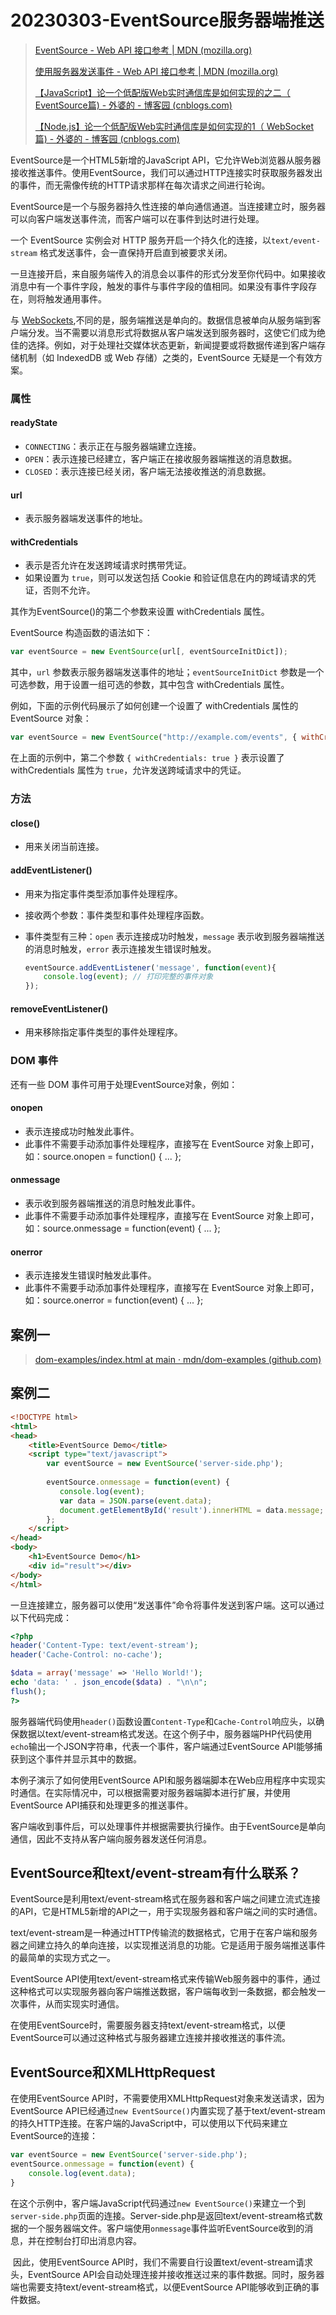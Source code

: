 # 20230303-EventSource服务器端推送

> [EventSource - Web API 接口参考 | MDN (mozilla.org)](https://developer.mozilla.org/zh-CN/docs/Web/API/EventSource)
>
> [使用服务器发送事件 - Web API 接口参考 | MDN (mozilla.org)](https://developer.mozilla.org/zh-CN/docs/Web/API/Server-sent_events/Using_server-sent_events)
>
> [【JavaScript】论一个低配版Web实时通信库是如何实现的之二（ EventSource篇) - 外婆的 - 博客园 (cnblogs.com)](https://www.cnblogs.com/penghuwan/p/11391705.html)
>
> [【Node.js】论一个低配版Web实时通信库是如何实现的1（ WebSocket篇) - 外婆的 - 博客园 (cnblogs.com)](https://www.cnblogs.com/penghuwan/p/11381182.html#_label1)

EventSource是一个HTML5新增的JavaScript API，它允许Web浏览器从服务器接收推送事件。使用EventSource，我们可以通过HTTP连接实时获取服务器发出的事件，而无需像传统的HTTP请求那样在每次请求之间进行轮询。

EventSource是一个与服务器持久性连接的单向通信通道。当连接建立时，服务器可以向客户端发送事件流，而客户端可以在事件到达时进行处理。

一个 EventSource 实例会对 HTTP 服务开启一个持久化的连接，以`text/event-stream` 格式发送事件，会一直保持开启直到被要求关闭。

一旦连接开启，来自服务端传入的消息会以事件的形式分发至你代码中。如果接收消息中有一个事件字段，触发的事件与事件字段的值相同。如果没有事件字段存在，则将触发通用事件。

与 [WebSockets](https://developer.mozilla.org/zh-CN/docs/Web/API/WebSockets_API),不同的是，服务端推送是单向的。数据信息被单向从服务端到客户端分发。当不需要以消息形式将数据从客户端发送到服务器时，这使它们成为绝佳的选择。例如，对于处理社交媒体状态更新，新闻提要或将数据传递到客户端存储机制（如 IndexedDB 或 Web 存储）之类的，EventSource 无疑是一个有效方案。

### 属性

#### readyState

- `CONNECTING`：表示正在与服务器端建立连接。
- `OPEN`：表示连接已经建立，客户端正在接收服务器端推送的消息数据。
- `CLOSED`：表示连接已经关闭，客户端无法接收推送的消息数据。

#### url

- 表示服务器端发送事件的地址。

#### withCredentials

- 表示是否允许在发送跨域请求时携带凭证。
- 如果设置为 `true`，则可以发送包括 Cookie 和验证信息在内的跨域请求的凭证，否则不允许。

其作为EventSource()的第二个参数来设置 withCredentials 属性。

EventSource 构造函数的语法如下：

```js
var eventSource = new EventSource(url[, eventSourceInitDict]);
```

其中，`url` 参数表示服务器端发送事件的地址；`eventSourceInitDict` 参数是一个可选参数，用于设置一组可选的参数，其中包含 withCredentials 属性。

例如，下面的示例代码展示了如何创建一个设置了 withCredentials 属性的 EventSource 对象：

```js
var eventSource = new EventSource("http://example.com/events", { withCredentials: true });
```

在上面的示例中，第二个参数 `{ withCredentials: true }` 表示设置了 withCredentials 属性为 `true`，允许发送跨域请求中的凭证。

### 方法

#### close()

- 用来关闭当前连接。

#### addEventListener()

- 用来为指定事件类型添加事件处理程序。

- 接收两个参数：事件类型和事件处理程序函数。

- 事件类型有三种：`open` 表示连接成功时触发，`message` 表示收到服务器端推送的消息时触发，`error` 表示连接发生错误时触发。

  ```js
  eventSource.addEventListener('message', function(event){
      console.log(event); // 打印完整的事件对象
  });
  ```

  

#### removeEventListener()

- 用来移除指定事件类型的事件处理程序。

### DOM 事件

还有一些 DOM 事件可用于处理EventSource对象，例如：

#### onopen

- 表示连接成功时触发此事件。
- 此事件不需要手动添加事件处理程序，直接写在 EventSource 对象上即可，如：source.onopen = function() { ... };

#### onmessage

- 表示收到服务器端推送的消息时触发此事件。
- 此事件不需要手动添加事件处理程序，直接写在 EventSource 对象上即可，如：source.onmessage = function(event) { ... };

#### onerror

- 表示连接发生错误时触发此事件。
- 此事件不需要手动添加事件处理程序，直接写在 EventSource 对象上即可，如：source.onerror = function(event) { ... };

## 案例一

> [dom-examples/index.html at main · mdn/dom-examples (github.com)](https://github.com/mdn/dom-examples/blob/main/server-sent-events/index.html)

## 案例二

```html
<!DOCTYPE html>
<html>
<head>
	<title>EventSource Demo</title>
	<script type="text/javascript">
		var eventSource = new EventSource('server-side.php');
		
		eventSource.onmessage = function(event) {
		   console.log(event);
		   var data = JSON.parse(event.data);
		   document.getElementById('result').innerHTML = data.message;
		};
	</script>
</head>
<body>
	<h1>EventSource Demo</h1>
	<div id="result"></div>
</body>
</html>
```

一旦连接建立，服务器可以使用“发送事件”命令将事件发送到客户端。这可以通过以下代码完成：

```php
<?php
header('Content-Type: text/event-stream');
header('Cache-Control: no-cache');

$data = array('message' => 'Hello World!');
echo 'data: ' . json_encode($data) . "\n\n";
flush();
?>
```

​	服务器端代码使用`header()`函数设置`Content-Type`和`Cache-Control`响应头，以确保数据以text/event-stream格式发送。在这个例子中，服务器端PHP代码使用`echo`输出一个JSON字符串，代表一个事件，客户端通过EventSource API能够捕获到这个事件并显示其中的数据。

本例子演示了如何使用EventSource API和服务器端脚本在Web应用程序中实现实时通信。在实际情况中，可以根据需要对服务器端脚本进行扩展，并使用EventSource API捕获和处理更多的推送事件。

​	客户端收到事件后，可以处理事件并根据需要执行操作。由于EventSource是单向通信，因此不支持从客户端向服务器发送任何消息。

## EventSource和text/event-stream有什么联系？

EventSource是利用text/event-stream格式在服务器和客户端之间建立流式连接的API，它是HTML5新增的API之一，用于实现服务器和客户端之间的实时通信。

text/event-stream是一种通过HTTP传输流的数据格式，它用于在客户端和服务器之间建立持久的单向连接，以实现推送消息的功能。它是适用于服务端推送事件的最简单的实现方式之一。

EventSource API使用text/event-stream格式来传输Web服务器中的事件，通过这种格式可以实现服务器向客户端推送数据，客户端每收到一条数据，都会触发一次事件，从而实现实时通信。

在使用EventSource时，需要服务器支持text/event-stream格式，以便EventSource可以通过这种格式与服务器建立连接并接收推送的事件流。

## EventSource和XMLHttpRequest

在使用EventSource API时，不需要使用XMLHttpRequest对象来发送请求，因为EventSource API已经通过`new EventSource()`内置实现了基于text/event-stream的持久HTTP连接。在客户端的JavaScript中，可以使用以下代码来建立EventSource的连接：

```js
var eventSource = new EventSource('server-side.php');
eventSource.onmessage = function(event) {
    console.log(event.data);
}
```

​	在这个示例中，客户端JavaScript代码通过`new EventSource()`来建立一个到`server-side.php`页面的连接。Server-side.php是返回text/event-stream格式数据的一个服务器端文件。客户端使用`onmessage`事件监听EventSource收到的消息，并在控制台打印出消息内容。

​	因此，使用EventSource API时，我们不需要自行设置text/event-stream请求头，EventSource API会自动处理连接并接收推送过来的事件数据。同时，服务器端也需要支持text/event-stream格式，以便EventSource API能够收到正确的事件数据。